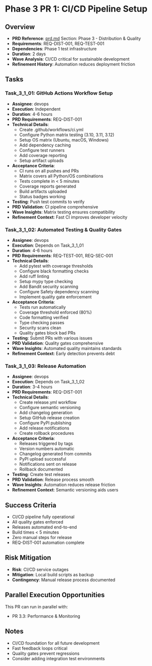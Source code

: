 # Phase 3 PR 1: CI/CD Pipeline Setup

## Overview
- **PRD Reference**: [prd.md](./prd.md) Section: Phase 3 - Distribution & Quality
- **Requirements**: REQ-DIST-001, REQ-TEST-001
- **Dependencies**: Phase 1 test infrastructure
- **Duration**: 2 days
- **Wave Analysis**: CI/CD critical for sustainable development
- **Refinement History**: Automation reduces deployment friction

## Tasks

### Task_3_1_01: GitHub Actions Workflow Setup
- **Assignee**: devops
- **Execution**: Independent
- **Duration**: 4-6 hours
- **PRD Requirements**: REQ-DIST-001
- **Technical Details**:
  - Create .github/workflows/ci.yml
  - Configure Python matrix testing (3.10, 3.11, 3.12)
  - Setup OS matrix (Ubuntu, macOS, Windows)
  - Add dependency caching
  - Configure test runners
  - Add coverage reporting
  - Setup artifact uploads
- **Acceptance Criteria**:
  - CI runs on all pushes and PRs
  - Matrix covers all Python/OS combinations
  - Tests complete in < 5 minutes
  - Coverage reports generated
  - Build artifacts uploaded
  - Status badges working
- **Testing**: Push test commits to verify
- **PRD Validation**: CI pipeline comprehensive
- **Wave Insights**: Matrix testing ensures compatibility
- **Refinement Context**: Fast CI improves developer velocity

### Task_3_1_02: Automated Testing & Quality Gates
- **Assignee**: devops
- **Execution**: Depends on Task_3_1_01
- **Duration**: 4-6 hours
- **PRD Requirements**: REQ-TEST-001, REQ-SEC-001
- **Technical Details**:
  - Add pytest with coverage thresholds
  - Configure black formatting checks
  - Add ruff linting
  - Setup mypy type checking
  - Add Bandit security scanning
  - Configure Safety dependency scanning
  - Implement quality gate enforcement
- **Acceptance Criteria**:
  - Tests run automatically
  - Coverage threshold enforced (80%)
  - Code formatting verified
  - Type checking passes
  - Security scans clean
  - Quality gates block bad PRs
- **Testing**: Submit PRs with various issues
- **PRD Validation**: Quality gates comprehensive
- **Wave Insights**: Automated quality maintains standards
- **Refinement Context**: Early detection prevents debt

### Task_3_1_03: Release Automation
- **Assignee**: devops
- **Execution**: Depends on Task_3_1_02
- **Duration**: 3-4 hours
- **PRD Requirements**: REQ-DIST-001
- **Technical Details**:
  - Create release.yml workflow
  - Configure semantic versioning
  - Add changelog generation
  - Setup GitHub release creation
  - Configure PyPI publishing
  - Add release notifications
  - Create rollback procedures
- **Acceptance Criteria**:
  - Releases triggered by tags
  - Version numbers automatic
  - Changelog generated from commits
  - PyPI upload successful
  - Notifications sent on release
  - Rollback documented
- **Testing**: Create test releases
- **PRD Validation**: Release process smooth
- **Wave Insights**: Automation reduces release friction
- **Refinement Context**: Semantic versioning aids users

## Success Criteria
- CI/CD pipeline fully operational
- All quality gates enforced
- Releases automated end-to-end
- Build times < 5 minutes
- Zero manual steps for release
- REQ-DIST-001 automation complete

## Risk Mitigation
- **Risk**: CI/CD service outages
- **Mitigation**: Local build scripts as backup
- **Contingency**: Manual release process documented

## Parallel Execution Opportunities
This PR can run in parallel with:
- PR 3.3: Performance & Monitoring

## Notes
- CI/CD foundation for all future development
- Fast feedback loops critical
- Quality gates prevent regressions
- Consider adding integration test environments